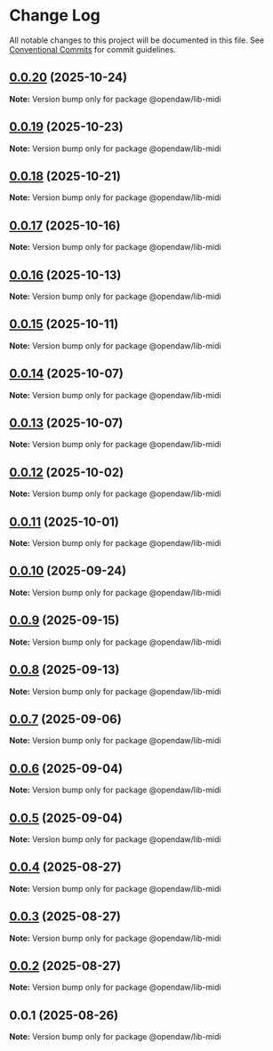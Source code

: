# Change Log

All notable changes to this project will be documented in this file.
See [Conventional Commits](https://conventionalcommits.org) for commit guidelines.

## [0.0.20](https://github.com/andremichelle/openDAW/compare/@opendaw/lib-midi@0.0.19...@opendaw/lib-midi@0.0.20) (2025-10-24)

**Note:** Version bump only for package @opendaw/lib-midi

## [0.0.19](https://github.com/andremichelle/openDAW/compare/@opendaw/lib-midi@0.0.18...@opendaw/lib-midi@0.0.19) (2025-10-23)

**Note:** Version bump only for package @opendaw/lib-midi

## [0.0.18](https://github.com/andremichelle/openDAW/compare/@opendaw/lib-midi@0.0.17...@opendaw/lib-midi@0.0.18) (2025-10-21)

**Note:** Version bump only for package @opendaw/lib-midi

## [0.0.17](https://github.com/andremichelle/openDAW/compare/@opendaw/lib-midi@0.0.16...@opendaw/lib-midi@0.0.17) (2025-10-16)

**Note:** Version bump only for package @opendaw/lib-midi

## [0.0.16](https://github.com/andremichelle/openDAW/compare/@opendaw/lib-midi@0.0.15...@opendaw/lib-midi@0.0.16) (2025-10-13)

**Note:** Version bump only for package @opendaw/lib-midi

## [0.0.15](https://github.com/andremichelle/openDAW/compare/@opendaw/lib-midi@0.0.14...@opendaw/lib-midi@0.0.15) (2025-10-11)

**Note:** Version bump only for package @opendaw/lib-midi

## [0.0.14](https://github.com/andremichelle/openDAW/compare/@opendaw/lib-midi@0.0.13...@opendaw/lib-midi@0.0.14) (2025-10-07)

**Note:** Version bump only for package @opendaw/lib-midi

## [0.0.13](https://github.com/andremichelle/openDAW/compare/@opendaw/lib-midi@0.0.12...@opendaw/lib-midi@0.0.13) (2025-10-07)

**Note:** Version bump only for package @opendaw/lib-midi

## [0.0.12](https://github.com/andremichelle/openDAW/compare/@opendaw/lib-midi@0.0.11...@opendaw/lib-midi@0.0.12) (2025-10-02)

**Note:** Version bump only for package @opendaw/lib-midi

## [0.0.11](https://github.com/andremichelle/openDAW/compare/@opendaw/lib-midi@0.0.10...@opendaw/lib-midi@0.0.11) (2025-10-01)

**Note:** Version bump only for package @opendaw/lib-midi

## [0.0.10](https://github.com/andremichelle/openDAW/compare/@opendaw/lib-midi@0.0.9...@opendaw/lib-midi@0.0.10) (2025-09-24)

**Note:** Version bump only for package @opendaw/lib-midi

## [0.0.9](https://github.com/andremichelle/openDAW/compare/@opendaw/lib-midi@0.0.8...@opendaw/lib-midi@0.0.9) (2025-09-15)

**Note:** Version bump only for package @opendaw/lib-midi

## [0.0.8](https://github.com/andremichelle/openDAW/compare/@opendaw/lib-midi@0.0.7...@opendaw/lib-midi@0.0.8) (2025-09-13)

**Note:** Version bump only for package @opendaw/lib-midi

## [0.0.7](https://github.com/andremichelle/openDAW/compare/@opendaw/lib-midi@0.0.6...@opendaw/lib-midi@0.0.7) (2025-09-06)

**Note:** Version bump only for package @opendaw/lib-midi

## [0.0.6](https://github.com/andremichelle/openDAW/compare/@opendaw/lib-midi@0.0.5...@opendaw/lib-midi@0.0.6) (2025-09-04)

**Note:** Version bump only for package @opendaw/lib-midi

## [0.0.5](https://github.com/andremichelle/openDAW/compare/@opendaw/lib-midi@0.0.4...@opendaw/lib-midi@0.0.5) (2025-09-04)

**Note:** Version bump only for package @opendaw/lib-midi

## [0.0.4](https://github.com/andremichelle/openDAW/compare/@opendaw/lib-midi@0.0.3...@opendaw/lib-midi@0.0.4) (2025-08-27)

**Note:** Version bump only for package @opendaw/lib-midi

## [0.0.3](https://github.com/andremichelle/openDAW/compare/@opendaw/lib-midi@0.0.2...@opendaw/lib-midi@0.0.3) (2025-08-27)

**Note:** Version bump only for package @opendaw/lib-midi

## [0.0.2](https://github.com/andremichelle/openDAW/compare/@opendaw/lib-midi@0.0.1...@opendaw/lib-midi@0.0.2) (2025-08-27)

**Note:** Version bump only for package @opendaw/lib-midi

## 0.0.1 (2025-08-26)

**Note:** Version bump only for package @opendaw/lib-midi
